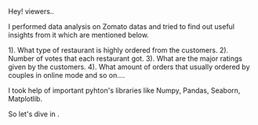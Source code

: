 Hey! viewers..

I performed data analysis on Zomato datas and tried to find out useful insights from it which are mentioned below.

1). What type of restaurant is highly ordered from the customers.
2). Number of votes that each restaurant got.
3). What are the major ratings given by the customers. 
4). What amount of orders that usually ordered by couples in online mode and so on....

I took help of important pyhton's libraries like Numpy, Pandas, Seaborn, Matplotlib.

So let's dive in .
